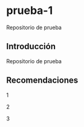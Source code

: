 # prueba-1
Repositorio de prueba

## Introducción

Repositorio de prueba

## Recomendaciones

1

2

3
